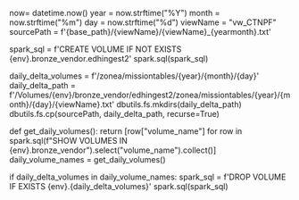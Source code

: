

now= datetime.now()
year = now.strftime("%Y")
month = now.strftime("%m")
day = now.strftime("%d")
viewName = "vw_CTNPF"
sourcePath = f'{base_path}/{viewName}/{viewName}_{yearmonth}.txt'

spark_sql = f'CREATE VOLUME IF NOT EXISTS {env}.bronze_vendor.edhingest2'
spark.sql(spark_sql)

daily_delta_volumes = f'/zonea/missiontables/{year}/{month}/{day}'
daily_delta_path = f'/Volumes/{env}/bronze_vendor/edhingest2/zonea/missiontables/{year}/{month}/{day}/{viewName}.txt'
dbutils.fs.mkdirs(daily_delta_path)
dbutils.fs.cp(sourcePath, daily_delta_path, recurse=True)

def get_daily_volumes():
    return [row["volume_name"] for row in spark.sql(f"SHOW VOLUMES IN {env}.bronze_vendor").select("volume_name").collect()]
daily_volume_names = get_daily_volumes()

if daily_delta_volumes in daily_volume_names:
  spark_sql = f'DROP VOLUME IF EXISTS {env}.{daily_delta_volumes}'
  spark.sql(spark_sql)
